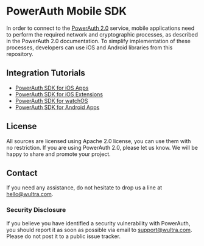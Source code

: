 # PowerAuth Mobile SDK

In order to connect to the [PowerAuth 2.0](http://powerauth.com) service, mobile applications need to perform the required network and cryptographic processes, as described in the PowerAuth 2.0 documentation. To simplify implementation of these processes, developers can use iOS and Android libraries from this repository.

## Integration Tutorials

- [PowerAuth SDK for iOS Apps](./PowerAuth-SDK-for-iOS.md)
- [PowerAuth SDK for iOS Extensions](./PowerAuth-SDK-for-iOS-Extensions.md)
- [PowerAuth SDK for watchOS](./PowerAuth-SDK-for-watchOS.md)
- [PowerAuth SDK for Android Apps](./PowerAuth-SDK-for-Android.md)

## License

All sources are licensed using Apache 2.0 license, you can use them with no restriction. If you are using PowerAuth 2.0, please let us know. We will be happy to share and promote your project.

## Contact

If you need any assistance, do not hesitate to drop us a line at hello@wultra.com.

### Security Disclosure

If you believe you have identified a security vulnerability with PowerAuth, you should report it as soon as possible via email to support@wultra.com. Please do not post it to a public issue tracker.
